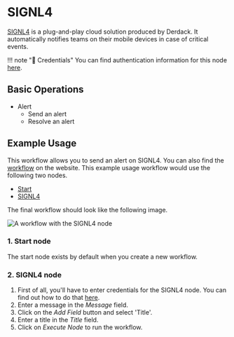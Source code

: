 # SIGNL4

[SIGNL4](https://www.signl4.com/) is a plug-and-play cloud solution produced by Derdack. It automatically notifies teams on their mobile devices in case of critical events.

!!! note "🔑 Credentials"
    You can find authentication information for this node [here](/workflow/integrations/credentials/signl4/).


## Basic Operations

* Alert
    * Send an alert
    * Resolve an alert

## Example Usage

This workflow allows you to send an alert on SIGNL4. You can also find the [workflow](https://WF².io/workflows/441) on the website. This example usage workflow would use the following two nodes.
- [Start](/workflow/integrations/core-nodes/workflow-nodes-base.start/)
- [SIGNL4]()

The final workflow should look like the following image.

![A workflow with the SIGNL4 node](/_images/integrations/nodes/signl4/workflow.png)

### 1. Start node

The start node exists by default when you create a new workflow.

### 2. SIGNL4 node

1. First of all, you'll have to enter credentials for the SIGNL4 node. You can find out how to do that [here](/workflow/integrations/credentials/signl4/).
2. Enter a message in the *Message* field.
3. Click on the *Add Field* button and select 'Title'.
4. Enter a title in the *Title* field.
5. Click on *Execute Node* to run the workflow.
